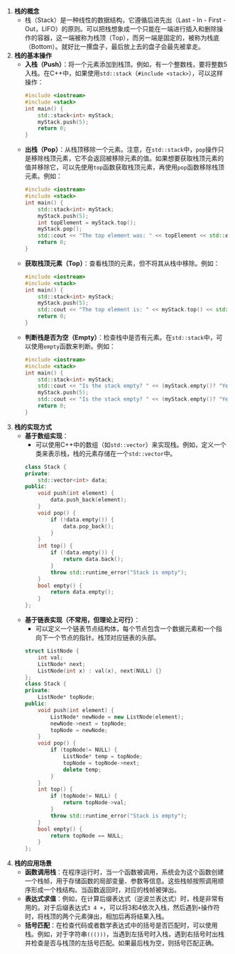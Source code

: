 1. **栈的概念**
   - 栈（Stack）是一种线性的数据结构，它遵循后进先出（Last - In - First - Out，LIFO）的原则。可以把栈想象成一个只能在一端进行插入和删除操作的容器，这一端被称为栈顶（Top），而另一端是固定的，被称为栈底（Bottom）。就好比一摞盘子，最后放上去的盘子会最先被拿走。
2. **栈的基本操作**
   - **入栈（Push）**：将一个元素添加到栈顶。例如，有一个整数栈，要将整数5入栈。在C++中，如果使用`std::stack`（`#include <stack>`），可以这样操作：
     ```cpp
     #include <iostream>
     #include <stack>
     int main() {
         std::stack<int> myStack;
         myStack.push(5);
         return 0;
     }
     ```
   - **出栈（Pop）**：从栈顶移除一个元素。注意，在`std::stack`中，`pop`操作只是移除栈顶元素，它不会返回被移除元素的值。如果想要获取栈顶元素的值并移除它，可以先使用`top`函数获取栈顶元素，再使用`pop`函数移除栈顶元素。例如：
     ```cpp
     #include <iostream>
     #include <stack>
     int main() {
         std::stack<int> myStack;
         myStack.push(5);
         int topElement = myStack.top();
         myStack.pop();
         std::cout << "The top element was: " << topElement << std::endl;
         return 0;
     }
     ```
   - **获取栈顶元素（Top）**：查看栈顶的元素，但不将其从栈中移除。例如：
     ```cpp
     #include <iostream>
     #include <stack>
     int main() {
         std::stack<int> myStack;
         myStack.push(5);
         std::cout << "The top element is: " << myStack.top() << std::endl;
         return 0;
     }
     ```
   - **判断栈是否为空（Empty）**：检查栈中是否有元素。在`std::stack`中，可以使用`empty`函数来判断。例如：
     ```cpp
     #include <iostream>
     #include <stack>
     int main() {
         std::stack<int> myStack;
         std::cout << "Is the stack empty? " << (myStack.empty()? "Yes" : "No") << std::endl;
         myStack.push(5);
         std::cout << "Is the stack empty? " << (myStack.empty()? "Yes" : "No") << std::endl;
         return 0;
     }
     ```
3. **栈的实现方式**
   - **基于数组实现**：
     - 可以使用C++中的数组（如`std::vector`）来实现栈。例如，定义一个类来表示栈，栈的元素存储在一个`std::vector`中。
     ```cpp
     class Stack {
     private:
         std::vector<int> data;
     public:
         void push(int element) {
             data.push_back(element);
         }
         void pop() {
             if (!data.empty()) {
                 data.pop_back();
             }
         }
         int top() {
             if (!data.empty()) {
                 return data.back();
             }
             throw std::runtime_error("Stack is empty");
         }
         bool empty() {
             return data.empty();
         }
     };
     ```
   - **基于链表实现（不常用，但理论上可行）**：
     - 可以定义一个链表节点结构体，每个节点包含一个数据元素和一个指向下一个节点的指针。栈顶对应链表的头部。
     ```cpp
     struct ListNode {
         int val;
         ListNode* next;
         ListNode(int x) : val(x), next(NULL) {}
     };
     class Stack {
     private:
         ListNode* topNode;
     public:
         void push(int element) {
             ListNode* newNode = new ListNode(element);
             newNode->next = topNode;
             topNode = newNode;
         }
         void pop() {
             if (topNode!= NULL) {
                 ListNode* temp = topNode;
                 topNode = topNode->next;
                 delete temp;
             }
         }
         int top() {
             if (topNode!= NULL) {
                 return topNode->val;
             }
             throw std::runtime_error("Stack is empty");
         }
         bool empty() {
             return topNode == NULL;
         }
     };
     ```
4. **栈的应用场景**
   - **函数调用栈**：在程序运行时，当一个函数被调用，系统会为这个函数创建一个栈帧，用于存储函数的局部变量、参数等信息。这些栈帧按照调用顺序形成一个栈结构。当函数返回时，对应的栈帧被弹出。
   - **表达式求值**：例如，在计算后缀表达式（逆波兰表达式）时，栈是非常有用的。对于后缀表达式`3 4 +`，可以将3和4依次入栈，然后遇到`+`操作符时，将栈顶的两个元素弹出，相加后再将结果入栈。
   - **括号匹配**：在检查代码或者数学表达式中的括号是否匹配时，可以使用栈。例如，对于字符串`((()))`，当遇到左括号时入栈，遇到右括号时出栈并检查是否与栈顶的左括号匹配。如果最后栈为空，则括号匹配正确。
